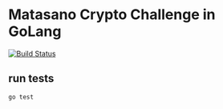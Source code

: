 # Matasano Crypto Challenge in GoLang

[![Build Status](https://drone.io/github.com/roobert/matasano_crypto_challenge_golang/status.png)](https://drone.io/github.com/roobert/matasano_crypto_challenge_golang/latest)

## run tests
```
go test
```
